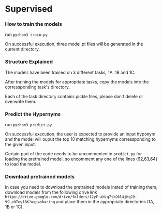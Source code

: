 # Supervised

### How to train the models
run `python3 train.py`   

On successful execution, three model.pt files will be generated in the current directory.

### Structure Explained
The models have been trained on 3 different tasks, 1A, 1B and 1C.

After training the models for appropriate tasks, copy the models into the corressponding task's directory.

Each of the task directory contains pickle files, please don't delete or overwrite them.

### Predict the Hypernyms
run `python3 predict.py`

On successful execution, the user is expected to provide an input hyponym and the model will ouput the top 10 matching hypernyms corressponding to the given input.

Certain part of the code needs to be uncommented in `predict.py` for loading the pretrained model, so uncomment any one of the lines (62,63,64) to load the model.

### Download pretrained models
In case you need to download the pretrained models insted of training them, download models from the following drive link
`https://drive.google.com/drive/folders/12yF-aNLq7tkO6l4jKqJ9-99LeOTeyl8K?usp=sharing`
and place them in the appropriate directories (1A, 1B or 1C).
